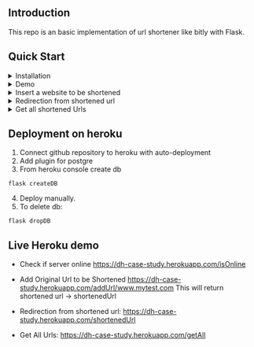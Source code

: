 
## Introduction
This repo is an basic implementation of url shortener like bitly with Flask.

## Quick Start

<details>
<summary>Installation</summary>

Step1. Install repo from source.
```shell
git clone https://github.com/alicakici1234/dh-case-study.git
```

Step2. Create virtual environment.
```shell
cd dh-case-study
python -m venv ./venv

## for windows:
cd venv/Scripts/
activate

## for linux
source venv/bin/activate
```
Step3. Install required libraries
```shell
pip3 install -r requirements.txt
```

</details>

<details>
<summary>Demo</summary>

Step1. Create database 
```shell
flask createDB
```

Step2. run flask server

```shell
flask run
```

</details>

<details>
<summary>Insert a website to be shortened</summary>

* Option1. Using url
visit http://127.0.0.1:5000/addUrl/{urlToBeAdded}

* Option2. With rest request
POST {"url": urlToBeAdded} to http://127.0.0.1:5000/addUrl

This will return shortened url in response body.text 
</details>


<details>
<summary>Redirection from shortened url</summary>

GET http://127.0.0.1:5000/{shortenedUrl}

This will redirect to original url

</details>


<details>
<summary>Get all shortened Urls</summary>

GET http://127.0.0.1:5000/getAll

This will return list of urls with url, shortened url and visit counter.

</details>

## Deployment on heroku

1. Connect github repository to heroku with auto-deployment
2. Add plugin for postgre
3. From heroku console create db
```shell
flask createDB
```
4. Deploy manually.
5. To delete db:
```shell
flask dropDB
```

## Live Heroku demo

* Check if server online
https://dh-case-study.herokuapp.com/isOnline

* Add Original Url to be Shortened
https://dh-case-study.herokuapp.com/addUrl/www.mytest.com
 This will return shortened url -> shortenedUrl

* Redirection from shortened url:
https://dh-case-study.herokuapp.com/shortenedUrl

* Get All Urls:
https://dh-case-study.herokuapp.com/getAll
